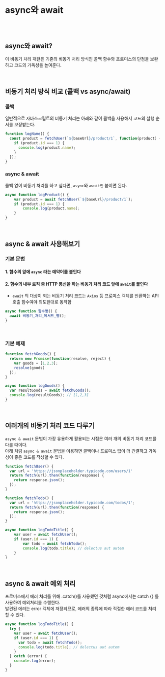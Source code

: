 # async와 await

<br/><br/>

## async와 await?
이 비동기 처리 패턴은 기존의 비동기 처리 방식인 콜백 함수와 프로미스의 단점을 보완하고 코드의 가독성을 높여준다.

<br/>

## 비동기 처리 방식 비교 (콜백 vs async/await) 
### 콜백
일반적으로 자바스크립트의 비동기 처리는 아래와 같이 콜백을 사용해서 코드의 살행 순서를 보장받는다.
```javascript
function logName() {
  const product = fetchUser(`${baseUrl}/product/1`, function(product) {
    if (product.id === 1) {
      console.log(product.name);
    }
  });
}
```
### async & await
콜백 없이 비동기 처리를 하고 싶다면, `async`와 `await만` 붙이면 된다.
```javascript
async function logProduct() {
    var product = await fetchUser(`${baseUrl}/product/1`);
    if (product.id === 1) {
        console.log(product.name);
    }
}
```

<br/>

## async & await 사용해보기
### 기본 문법
#### 1. 함수의 앞에 `async` 라는 예약어를 붙인다
#### 2. 함수의 내부 로직 중 HTTP 통신을 하는 비동기 처리 코드 앞에 `await`를 붙인다
- `await` 의 대상이 되는 비동기 처리 코드는 `Axios` 등 프로미스 객체를 반환하는 API 호출 함수여야 의도한대로 동작함

```javascript
async function 함수명() {
  await 비동기_처리_메서드_명();
}
```

<br/>

### 기본 예제
```javascript
function fetchGoods() {
  return new Promise(function(resolve, reject) {
    var goods = [1,2,3];
    resolve(goods)
  });
}

async function logGoods() {
  var resultGoods = await fetchGoods();
  console.log(resultGoods); // [1,2,3]
}
```

<br/>

## 여러개의 비동기 처리 코드 다루기
`async & await` 문법이 가장 유용하게 활용되는 시점은 여러 개의 비동기 처리 코드를 다룰 때이다.<br/>
아래 처럼 `async & await` 문법을 이용하면 콜백이나 프로미스 없이 더 간결하고 가독성이 좋은 코드를 작성할 수 있다.

```javascript
function fetchUser() {
  var url = 'https://jsonplaceholder.typicode.com/users/1'
  return fetch(url).then(function(response) {
    return response.json();
  });
}

function fetchTodo() {
  var url = 'https://jsonplaceholder.typicode.com/todos/1';
  return fetch(url).then(function(response) {
    return response.json();
  });
}

async function logTodoTitle() {
    var user = await fetchUser();
    if (user.id === 1) {
        var todo = await fetchTodo();
        console.log(todo.title); // delectus aut autem
    }
}
```

<br/>

## async & await 예외 처리
프로미스에서 에러 처리를 위해 .catch()를 사용했던 것처럼 async에서는 catch {} 를 사용하여 예외처리를 수행한다.<br/>
발견된 에러는 error 객체에 저장되므로, 에러의 종류에 따라 적절한 에러 코드를 처리할 수 있다.
```javascript
async function logTodoTitle() {
  try {
    var user = await fetchUser();
    if (user.id === 1) {
      var todo = await fetchTodo();
      console.log(todo.title); // delectus aut autem
    }
  } catch (error) {
    console.log(error);
  }
}
```